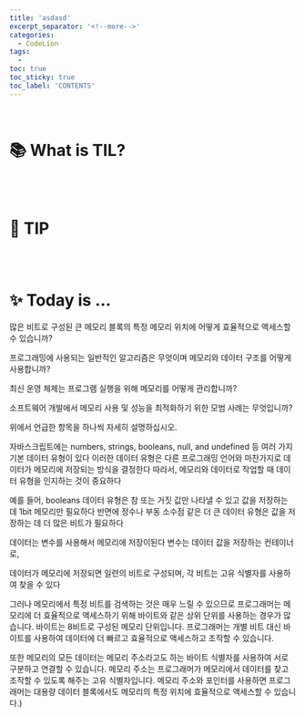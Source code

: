 ```yaml
---
title: 'asdasd'
excerpt_separator: '<!--more-->'
categories:
  - CodeLion
tags:
  -
toc: true
toc_sticky: true
toc_label: 'CONTENTS'
---
```


<br>

<!--  source ~/.bash_profile   -->
<!-- bundle exec jekyll serve -->

# 📚 What is TIL?

<!-- content -->
<!-- content -->

<br>
<br>

# 🔗 TIP

<!-- content -->
<!-- content -->

<br>
<br>

# ✨ Today is ...

<!-- content -->
<!-- content -->

<script src="https://gist.github.com/D-Sup/7aad41cc00022b32f466c580c2fccb96.js"></script>

많은 비트로 구성된 큰 메모리 블록의 특정 메모리 위치에 어떻게 효율적으로 액세스할 수 있습니까?

프로그래밍에 사용되는 일반적인 알고리즘은 무엇이며 메모리와 데이터 구조를 어떻게 사용합니까? 

최신 운영 체제는 프로그램 실행을 위해 메모리를 어떻게 관리합니까? 

소프트웨어 개발에서 메모리 사용 및 성능을 최적화하기 위한 모범 사례는 무엇입니까? 

위에서 언급한 항목을 하나씩 자세히 설명하십시오.

자바스크립트에는 numbers, strings, booleans, null, and undefined 등 여러 가지 기본 데이터 유형이 있다 
이러한 데이터 유형은 다른 프로그래밍 언어와 마찬가지로 데이터가 메모리에 저장되는 방식을 결정한다
따라서, 메모리와 데이터로 작업할 때 데이터 유형을 인지하는 것이 중요하다 

예를 들어, booleans 데이터 유형은 참 또는 거짓 값만 나타낼 수 있고 값을 저장하는 데 1bit 메모리만 필요하다 
반면에 정수나 부동 소수점 같은 더 큰 데이터 유형은 값을 저장하는 데 더 많은 비트가 필요하다

데이터는 변수를 사용해서 메모리에 저장이된다
변수는 데이터 값을 저장하는 컨테이너로, 

데이터가 메모리에 저장되면 일련의 비트로 구성되며, 각 비트는 고유 식별자를 사용하여 찾을 수 있다

그러나 메모리에서 특정 비트를 검색하는 것은 매우 느릴 수 있으므로 프로그래머는 메모리에 더 효율적으로 액세스하기 위해 바이트와 같은 상위 단위를 사용하는 경우가 많습니다. 바이트는 8비트로 구성된 메모리 단위입니다. 프로그래머는 개별 비트 대신 바이트를 사용하여 데이터에 더 빠르고 효율적으로 액세스하고 조작할 수 있습니다.

또한 메모리의 모든 데이터는 메모리 주소라고도 하는 바이트 식별자를 사용하여 서로 구분하고 연결할 수 있습니다. 메모리 주소는 프로그래머가 메모리에서 데이터를 찾고 조작할 수 있도록 해주는 고유 식별자입니다. 메모리 주소와 포인터를 사용하면 프로그래머는 대용량 데이터 블록에서도 메모리의 특정 위치에 효율적으로 액세스할 수 있습니다.)